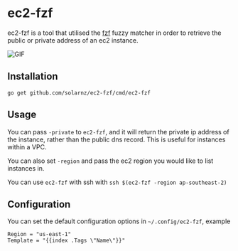 # ec2-fzf

ec2-fzf is a tool that utilised the [fzf](https://github.com/junegunn/fzf)
fuzzy matcher in order to retrieve the public or private address of an ec2
instance.

![GIF](https://raw.githubusercontent.com/solarnz/ec2-fzf/master/img/ec2-fzf.gif)

## Installation

```
go get github.com/solarnz/ec2-fzf/cmd/ec2-fzf
```

## Usage

You can pass `-private` to `ec2-fzf`, and it will return the private ip address
of the instance, rather than the public dns record. This is useful for
instances within a VPC.

You can also set `-region` and pass the ec2 region you would like to list
instances in.

You can use `ec2-fzf` with ssh with `ssh $(ec2-fzf -region ap-southeast-2)`

## Configuration

You can set the default configuration options in `~/.config/ec2-fzf`, example
```
Region = "us-east-1"
Template = "{{index .Tags \"Name\"}}"
```
